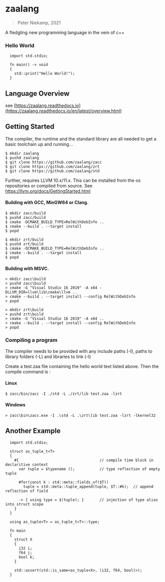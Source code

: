 # zaalang
> Peter Niekamp, 2021

A fledgling new programming language in the vein of c++

### Hello World
```
  import std.stdio;
  
  fn main() -> void
  {
    std::print("Hello World!");
  }
```

## Language Overview
see [https://zaalang.readthedocs.io](https://zaalang.readthedocs.io/en/latest/overview.html)

## Getting Started
The compiler, the runtime and the standard library are all needed to get a basic toolchain up and running...
```
$ mkdir zaalang
$ pushd zaalang
$ git clone https://github.com/zaalang/zacc
$ git clone https://github.com/zaalang/zrt
$ git clone https://github.com/zaalang/std
```

Further, requires LLVM 10.x/11.x. This can be installed from the os repositories or compiled from source. See https://llvm.org/docs/GettingStarted.html

#### Building with GCC, MinGW64 or Clang.
```
$ mkdir zacc/build
$ pushd zacc/build
$ cmake -DCMAKE_BUILD_TYPE=RelWithDebInfo ..
$ cmake --build . --target install
$ popd
```
```
$ mkdir zrt/build
$ pushd zrt/build
$ cmake -DCMAKE_BUILD_TYPE=RelWithDebInfo ..
$ cmake --build . --target install
$ popd
```

#### Building with MSVC.
```
> mkdir zacc\build
> pushd zacc\build
> cmake -G "Visual Studio 16 2019" -A x64 -DLLVM_DIR=llvm\lib\cmake\llvm ..
> cmake --build . --target install --config RelWithDebInfo
> popd
```
```
> mkdir zrt\build
> pushd zrt\build
> cmake -G "Visual Studio 16 2019" -A x64 ..
> cmake --build . --target install --config RelWithDebInfo
> popd
```

### Compiling a program
The compiler needs to be provided with any include paths (-I), paths to library folders (-L) and libraries to link (-l)

Create a test.zaa file containing the hello world text listed above. Then the compile command is :

#### Linux
```
$ zacc/bin/zacc -I ./std -L ./zrt/lib test.zaa -lzrt
```

#### Windows
```
> zacc\bin\zacc.exe -I .\std -L .\zrt\lib test.zaa -lzrt -lkernel32
```

## Another Example

```
  import std.stdio;
  
  struct as_tuple_t<T>
  {
    #{                                    // compile time block in declaritive context
      var tuple = $typename ();           // type reflection of empty tuple
  
      #for(const k : std::meta::fields_of($T))
        tuple = std::meta::tuple_append(tuple, $T::#k);  // append reflection of field
  
      -> { using type = $(tuple); }       // injection of type alias into struct scope
    }
  }
  
  using as_tuple<T> = as_tuple_t<T>::type;
  
  fn main
  {
    struct X
    {
      i32 i;
      f64 j;
      bool k;
    }
  
    std::assert(std::is_same<as_tuple<X>, (i32, f64, bool)>);
  }
```
